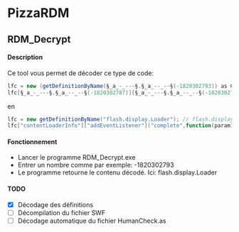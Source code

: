 # PizzaRDM
## RDM_Decrypt
#### Description
Ce tool vous permet de décoder ce type de code:
```ActionScript
lfc = new (getDefinitionByName(§_a_-_---§.§_a_--_--§(-1820302793)) as Class)();
lfc[§_a_-_---§.§_a_--_--§(-1820302787)][§_a_-_---§.§_a_--_--§(-1820302790)](§_a_-_---§.§_a_--_--§(-1820302815),function(param1:*):void
```

en

```ActionScript
lfc = new getDefinitionByName("flash.display.Loader"); // flash.display.Loader
lfc["contentLoaderInfo"]["addEventListener"]("complete",function(param1:*):void
```

#### Fonctionnement
* Lancer le programme RDM_Decrypt.exe
* Entrer un nombre comme par exemple: -1820302793
* Le programme retourne le contenu décodé. Ici: flash.display.Loader

#### TODO
- [x] Décodage des définitions
- [ ] Décompilation du fichier SWF
- [ ] Décodage automatique du fichier HumanCheck.as
